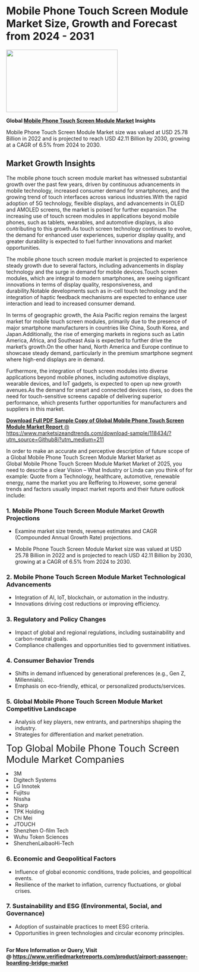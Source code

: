 <H1>Mobile Phone Touch Screen Module Market Size, Growth and Forecast from 2024 - 2031</H1><img class="aligncenter size-medium wp-image-584254" src="https://thirdeyenews.in/wp-content/uploads/2024/09/Global-Market-Research-300x168.jpeg" alt="" width="300" height="168" /><p><strong>Global&nbsp;<a href="https://www.marketsizeandtrends.com/download-sample/118434/?utm_source=Github8j?utm_medium=211">Mobile Phone Touch Screen Module Market</a> Insights</strong></p><p>Mobile Phone Touch Screen Module Market size was valued at USD 25.78 Billion in 2022 and is projected to reach USD 42.11 Billion by 2030, growing at a CAGR of 6.5% from 2024 to 2030.</p><p><h2>Market Growth Insights</h2> <p>The mobile phone touch screen module market has witnessed substantial growth over the past few years, driven by continuous advancements in mobile technology, increased consumer demand for smartphones, and the growing trend of touch interfaces across various industries.With the rapid adoption of 5G technology, flexible displays, and advancements in OLED and AMOLED screens, the market is poised for further expansion.The increasing use of touch screen modules in applications beyond mobile phones, such as tablets, wearables, and automotive displays, is also contributing to this growth.As touch screen technology continues to evolve, the demand for enhanced user experiences, superior display quality, and greater durability is expected to fuel further innovations and market opportunities.</p> <p><a href="#"></a></p> <p>The mobile phone touch screen module market is projected to experience steady growth due to several factors, including advancements in display technology and the surge in demand for mobile devices.Touch screen modules, which are integral to modern smartphones, are seeing significant innovations in terms of display quality, responsiveness, and durability.Notable developments such as in-cell touch technology and the integration of haptic feedback mechanisms are expected to enhance user interaction and lead to increased consumer demand.</p> <p>In terms of geographic growth, the Asia Pacific region remains the largest market for mobile touch screen modules, primarily due to the presence of major smartphone manufacturers in countries like China, South Korea, and Japan.Additionally, the rise of emerging markets in regions such as Latin America, Africa, and Southeast Asia is expected to further drive the market’s growth.On the other hand, North America and Europe continue to showcase steady demand, particularly in the premium smartphone segment where high-end displays are in demand.</p> <p>Furthermore, the integration of touch screen modules into diverse applications beyond mobile phones, including automotive displays, wearable devices, and IoT gadgets, is expected to open up new growth avenues.As the demand for smart and connected devices rises, so does the need for touch-sensitive screens capable of delivering superior performance, which presents further opportunities for manufacturers and suppliers in this market.</p> <p><a href="#"></p><p><span class=""><strong>Download Full PDF Sample Copy of Global Mobile Phone Touch Screen Module Market Report</strong> @ <a href="https://www.marketsizeandtrends.com/download-sample/118434/?utm_source=Github8j?utm_medium=211" target="_blank">https://www.marketsizeandtrends.com/download-sample/118434/?utm_source=Github8j?utm_medium=211</a></span></p><p>In order to make an accurate and perceptive description of future scope of a Global&nbsp;Mobile Phone Touch Screen Module Market Market as Global&nbsp;Mobile Phone Touch Screen Module Market Market of 2025, you need to describe a clear Vision &ndash; What Industry or Linda can you think of for example: Quote from a Technology, healthcare, automotive, renewable energy, name the market you are Reffering to.However, some general trends and factors usually impact market reports and their future outlook include:</p><h3>1.&nbsp;<strong>Mobile Phone Touch Screen Module Market Growth Projections</strong></h3><ul><li>Examine market size trends, revenue estimates and CAGR (Compounded Annual Growth Rate) projections.</li><li><p>Mobile Phone Touch Screen Module Market size was valued at USD 25.78 Billion in 2022 and is projected to reach USD 42.11 Billion by 2030, growing at a CAGR of 6.5% from 2024 to 2030.</p></li></ul><h3>2.&nbsp;<strong>Mobile Phone Touch Screen Module Market Technological Advancements</strong></h3><ul><li>Integration of AI, IoT, blockchain, or automation in the industry.</li><li>Innovations driving cost reductions or improving efficiency.</li></ul><h3>3.&nbsp;<strong>Regulatory and Policy Changes</strong></h3><ul><li>Impact of global and regional regulations, including sustainability and carbon-neutral goals.</li><li>Compliance challenges and opportunities tied to government initiatives.</li></ul><h3>4.&nbsp;<strong>Consumer Behavior Trends</strong></h3><ul><li>Shifts in demand influenced by generational preferences (e.g., Gen Z, Millennials).</li><li>Emphasis on eco-friendly, ethical, or personalized products/services.</li></ul><h3>5.&nbsp;<strong>Global Mobile Phone Touch Screen Module Market Competitive Landscape</strong></h3><ul><li>Analysis of key players, new entrants, and partnerships shaping the industry.</li><li>Strategies for differentiation and market penetration.</li></ul><p data-pm-slice="1 1 []"><span style="color: inherit; font-family: inherit; font-size: 25px;">Top Global Mobile Phone Touch Screen Module Market Companies</span></p><div class="" data-test-id=""><p><li>3M</li><li> Digitech Systems</li><li> LG Innotek</li><li> Fujitsu</li><li> Nissha</li><li> Sharp</li><li> TPK Holding</li><li> Chi Mei</li><li> JTOUCH</li><li> Shenzhen O-film Tech</li><li> Wuhu Token Sciences</li><li> ShenzhenLaibaoHi-Tech</li></p></div><h3>6.&nbsp;<strong>Economic and Geopolitical Factors</strong></h3><ul><li>Influence of global economic conditions, trade policies, and geopolitical events.</li><li>Resilience of the market to inflation, currency fluctuations, or global crises.</li></ul><h3>7.&nbsp;<strong>Sustainability and ESG (Environmental, Social, and Governance)</strong></h3><ul><li>Adoption of sustainable practices to meet ESG criteria.</li><li>Opportunities in green technologies and circular economy principles.</li></ul><h2><strong style="font-size: 14px;">For More Information or Query, Visit @&nbsp;</strong><a style="background-color: #ffffff; font-size: 14px;" href="https://www.marketsizeandtrends.com/report/mobile-phone-touch-screen-module-market/" target="_blank">https://www.verifiedmarketreports.com/product/airport-passenger-boarding-bridge-market</a></h2>
